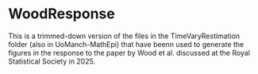 # WoodResponse
This is a trimmed-down version of the files in the TimeVaryRestimation folder (also in UoManch-MathEpi) that have beenn used to generate the figures in the response to the paper by Wood et al. discussed at the Royal Statistical Society in 2025.
